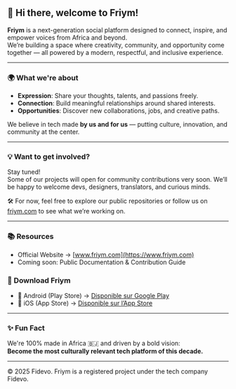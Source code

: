 ## 👋 Hi there, welcome to Friym!

**Friym** is a next-generation social platform designed to connect, inspire, and empower voices from Africa and beyond.  
We’re building a space where creativity, community, and opportunity come together — all powered by a modern, respectful, and inclusive experience.

---

### 🌍 What we're about

- **Expression**: Share your thoughts, talents, and passions freely.
- **Connection**: Build meaningful relationships around shared interests.
- **Opportunities**: Discover new collaborations, jobs, and creative paths.

We believe in tech made **by us and for us** — putting culture, innovation, and community at the center.

---

### 💡 Want to get involved?

Stay tuned!  
Some of our projects will open for community contributions very soon. We’ll be happy to welcome devs, designers, translators, and curious minds.

🛠️ For now, feel free to explore our public repositories or follow us on [friym.com](https://www.friym.com) to see what we’re working on.

---

### 📚 Resources

- Official Website → [www.friym.com](https://www.friym.com)
- Coming soon: Public Documentation & Contribution Guide

### 📱 Download Friym

- 📲 Android (Play Store) → [Disponible sur Google Play](https://play.google.com/store/apps/details?id=com.reqima.fidevo)
- 🍏 iOS (App Store) → [Disponible sur l’App Store](https://apps.apple.com/us/app/friym/id6738883695)

---

### ✨ Fun Fact

We're 100% made in Africa 🇧🇯 and driven by a bold vision:  
**Become the most culturally relevant tech platform of this decade.**

---

© 2025 Fidevo. Friym is a registered project under the tech company Fidevo.
